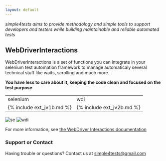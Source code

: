 ```yaml
---
layout: default
---
```


*simple4tests aims to provide methodology and simple tools to support developers and testers while building maintainable
and reliable automated tests*

## WebDriverInteractions

WebDriverInteractions is a set of functions you can integrate in your selenium test automation framework to manage
automaticaly several technical stuff like waits, scrolling and much more.

**You have less to care about it, keeping the code clean and focused on the test purpose**

<table>
<tr>
<td>selenium</td>
<td>wdi</td>
</tr>
<tr>
<td> {% include ext_jv1b.md %} </td>
<td> {% include ext_jv2b.md %} </td>
</tr>
</table>

![se](https://simple4tests.github.io/interactions-webdriver/assets/images/01_se.png)
![wdi](https://simple4tests.github.io/interactions-webdriver/assets/images/01_wdi.png)

For more information,
see [the WebDriver Interactions documentation](https://simple4tests.github.io/interactions-webdriver/)

### Support or Contact

Having trouble or questions? Contact us at simple4tests@gmail.com
